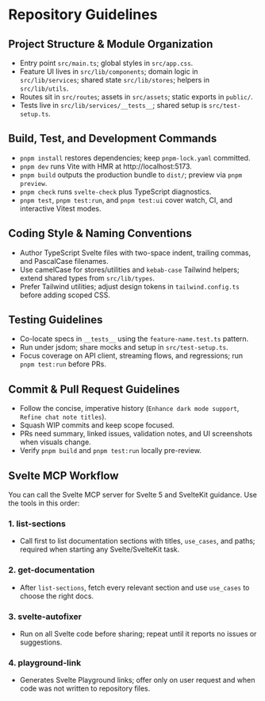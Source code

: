 # Repository Guidelines

## Project Structure & Module Organization
- Entry point `src/main.ts`; global styles in `src/app.css`.
- Feature UI lives in `src/lib/components`; domain logic in `src/lib/services`; shared state `src/lib/stores`; helpers in `src/lib/utils`.
- Routes sit in `src/routes`; assets in `src/assets`; static exports in `public/`.
- Tests live in `src/lib/services/__tests__`; shared setup is `src/test-setup.ts`.

## Build, Test, and Development Commands
- `pnpm install` restores dependencies; keep `pnpm-lock.yaml` committed.
- `pnpm dev` runs Vite with HMR at http://localhost:5173.
- `pnpm build` outputs the production bundle to `dist/`; preview via `pnpm preview`.
- `pnpm check` runs `svelte-check` plus TypeScript diagnostics.
- `pnpm test`, `pnpm test:run`, and `pnpm test:ui` cover watch, CI, and interactive Vitest modes.

## Coding Style & Naming Conventions
- Author TypeScript Svelte files with two-space indent, trailing commas, and PascalCase filenames.
- Use camelCase for stores/utilities and `kebab-case` Tailwind helpers; extend shared types from `src/lib/types`.
- Prefer Tailwind utilities; adjust design tokens in `tailwind.config.ts` before adding scoped CSS.

## Testing Guidelines
- Co-locate specs in `__tests__` using the `feature-name.test.ts` pattern.
- Run under jsdom; share mocks and setup in `src/test-setup.ts`.
- Focus coverage on API client, streaming flows, and regressions; run `pnpm test:run` before PRs.

## Commit & Pull Request Guidelines
- Follow the concise, imperative history (`Enhance dark mode support`, `Refine chat note titles`).
- Squash WIP commits and keep scope focused.
- PRs need summary, linked issues, validation notes, and UI screenshots when visuals change.
- Verify `pnpm build` and `pnpm test:run` locally pre-review.

## Svelte MCP Workflow
You can call the Svelte MCP server for Svelte 5 and SvelteKit guidance. Use the tools in this order:

### 1. list-sections
- Call first to list documentation sections with titles, `use_cases`, and paths; required when starting any Svelte/SvelteKit task.

### 2. get-documentation
- After `list-sections`, fetch every relevant section and use `use_cases` to choose the right docs.

### 3. svelte-autofixer
- Run on all Svelte code before sharing; repeat until it reports no issues or suggestions.

### 4. playground-link
- Generates Svelte Playground links; offer only on user request and when code was not written to repository files.
